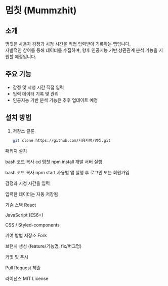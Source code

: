 # 멈칫 (Mummzhit)

## 소개
멈칫은 사용자 감정과 시청 시간을 직접 입력받아 기록하는 앱입니다.  
자발적인 참여를 통해 데이터를 수집하며, 향후 인공지능 기반 상관관계 분석 기능을 지원할 예정입니다.

## 주요 기능
- 감정 및 시청 시간 직접 입력  
- 입력 데이터 기록 및 관리  
- 인공지능 기반 분석 기능은 추후 업데이트 예정  

## 설치 방법
1. 저장소 클론  
   ```bash
   git clone https://github.com/사용자명/멈칫.git
패키지 설치

bash
코드 복사
cd 멈칫
npm install
개발 서버 실행

bash
코드 복사
npm start
사용법
앱 실행 후 로그인 또는 회원가입

감정과 시청 시간을 입력

입력한 데이터는 자동 저장됨

기술 스택
React

JavaScript (ES6+)

CSS / Styled-components

기여 방법
저장소 Fork

브랜치 생성 (feature/기능명, fix/버그명)

커밋 및 푸시

Pull Request 제출

라이선스
MIT License
